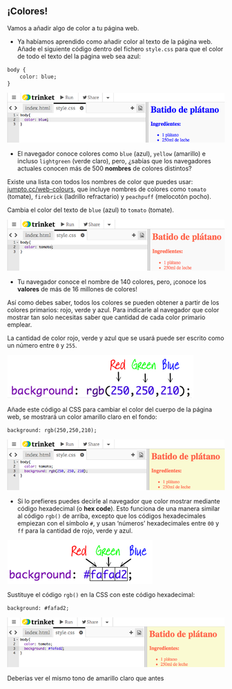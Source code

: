 ## ¡Colores!

Vamos a añadir algo de color a tu página web.

+ Ya habíamos aprendido como añadir color al texto de la página web. Añade el siguiente código dentro del fichero `style.css` para que el color de todo el texto del la página web sea azul:

```
body {
    color: blue;
}
```

![screenshot](images/recipe-blue.png)

+ El navegador conoce colores como `blue` (azul), `yellow` (amarillo) e incluso `lightgreen` (verde claro), pero, ¿sabías que los navegadores actuales conocen más de 500 __nombres__ de colores distintos?

Existe una lista con todos los nombres de color que puedes usar: [jumpto.cc/web-colours](http://jumpto.cc/web-colours), que incluye nombres de colores como `tomato` (tomate), `firebrick` (ladrillo refractario) y `peachpuff` (melocotón pocho).

Cambia el color del texto de `blue` (azul) to `tomato` (tomate).

![screenshot](images/recipe-tomato.png)

+ Tu navegador conoce el nombre de 140 colores, pero, ¡conoce los __valores__ de más de 16 millones de colores!


Así como debes saber, todos los colores se pueden obtener a partir de los colores primarios: rojo, verde y azul. Para indicarle al navegador que color mostrar tan solo necesitas saber que cantidad de cada color primario emplear.

La cantidad de color rojo, verde y azul que se usará puede ser escrito como un número entre `0` y `255`.

![screenshot](images/recipe-rgb-img.png)

Añade este código al CSS para cambiar el color del cuerpo de la página web, se mostrará un color amarillo claro en el fondo:

```
background: rgb(250,250,210);
```

![screenshot](images/recipe-rgb.png)

+ Si lo prefieres puedes decirle al navegador que color mostrar mediante código hexadecimal (o __hex code__). Esto funciona de una manera similar al código `rgb()` de arriba, excepto que los códigos hexadecimales empiezan con el símbolo `#`, y usan ‘números’ hexadecimales entre `00` y `ff` para la cantidad de rojo, verde y azul.

![screenshot](images/recipe-hex-img.png)

Sustituye el código `rgb()` en la CSS con este código hexadecimal:

```
background: #fafad2;
```

![screenshot](images/recipe-hex.png)

Deberías ver el mismo tono de amarillo claro que antes
